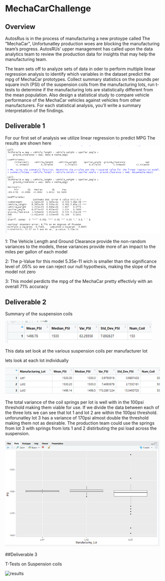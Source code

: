 # MechaCarChallenge

## Overview
AutosRus is in the process of manufacturing a new protoype called The "MechaCar", Unfortunatley production woes are blocking the manufacturing team’s progress. AutosRUs’ upper management has called upon the data analytics team to review the production data for insights that may help the manufacturing team.

The team sets off to analyze sets of data in oder to perform multiple linear regression analysis to identify which variables in the dataset predict the mpg of MechaCar prototypes. Collect summary statistics on the pounds per square inch (PSI) of the suspension coils from the manufacturing lots, run t-tests to determine if the manufacturing lots are statistically different from the mean population. Also design a statistical study to compare vehicle performance of the MechaCar vehicles against vehicles from other manufacturers. For each statistical analysis, you’ll write a summary interpretation of the findings.

## Deliverable 1

For our first set of analysis we utilize linear regression to predict MPG
The results are shown here 
 ![results](Deliverable1.png)

1: The Vehicle Length and Ground Clearance provide the non-random variances to the models, these variances provide more of an impact to the miles per gallon of each model


2: The p-Value for this model 5.35e-11 wich is smaller than the significance level of .05% so we can reject our null hypothesis, making the slope of the model not zero


3: This model perdicts the mpg of the MechaCar pretty effectivly with an overall 71% accuracy
 
 ## Deliverable 2
Summary of the suspension coils

![result](Deliverable2TotalSummary.png)

This data set look at the various suspension coils per manufacturer lot

lets look at each lot individually

![results](Deliverable2LotSummary.png)

The total variance of the coil springs per lot is well with in the 100psi threshold making them viable for use. If we divide the data between each of the three lots we can see that lot 1 and lot 2 are within the 100psi threshold. unforunatley lot 3 has a variance of 170psi almost double the threshold making them not as desirable. The production team could use the springs from lot 3 with springs from lots 1 and 2 distirbuting the psi load across the suspension.

![results](Deliverable2BoxPlot.png)

##Deliverable 3

T-Tests on Suspension coils

![results]()
